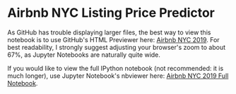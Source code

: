 # Airbnb NYC Listing Price Predictor

As GitHub has trouble displaying larger files, the best way to view this notebook is to use GitHub's HTML Previewer here: [Airbnb NYC 2019](https://htmlpreview.github.io/?https://github.com/gregrosen/Data-Science-Projects/blob/master/Airbnb_NYC_Rental_Price_Prediction/Airbnb_NYC_2019_Final.html).
For best readability, I strongly suggest adjusting your browser's zoom to about 67%, as Jupyter Notebooks are naturally quite wide.



If you would like to view the full IPython notebook (not recommended: it is much longer), use Jupyter Notebook's nbviewer here: [Airbnb NYC 2019 Full Notebook](https://nbviewer.jupyter.org/github/gregrosen/Data-Science-Projects/blob/master/Airbnb_NYC_Rental_Price_Prediction/Airbnb_NYC_2019_Final.ipynb).


